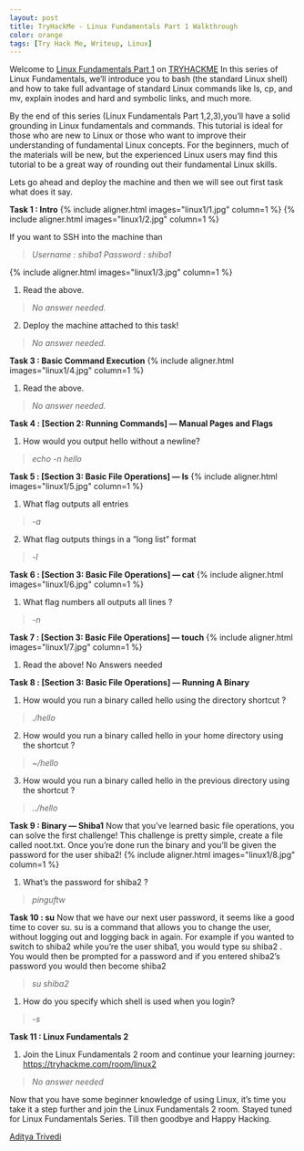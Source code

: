 ```yaml
---
layout: post
title: TryHackMe - Linux Fundamentals Part 1 Walkthrough
color: orange
tags: [Try Hack Me, Writeup, Linux]
---
```


Welcome to [Linux Fundamentals Part 1](https://tryhackme.com/room/linux1) on [TRYHACKME](https://tryhackme.com/room/linux1)
In this series of Linux Fundamentals, we’ll introduce you to bash (the standard Linux shell) and how to take full advantage of standard Linux commands like ls, cp, and mv, explain inodes and hard and symbolic links, and much more.

By the end of this series (Linux Fundamentals Part 1,2,3),you’ll have a solid grounding in Linux fundamentals and commands.
This tutorial is ideal for those who are new to Linux or those who want to improve their understanding of fundamental Linux concepts. For the beginners, much of the materials will be new, but the experienced Linux users may find this tutorial to be a great way of rounding out their fundamental Linux skills.

Lets go ahead and deploy the machine and then we will see out first task what does it say.

**Task 1 : Intro**
{% include aligner.html images="linux1/1.jpg" column=1 %}
{% include aligner.html images="linux1/2.jpg" column=1 %}

If you want to SSH into the machine than

> _Username : shiba1 Password : shiba1_

{% include aligner.html images="linux1/3.jpg" column=1 %}

1. Read the above.
> _No answer needed._

2. Deploy the machine attached to this task!
> _No answer needed._

**Task 3 : Basic Command Execution**
{% include aligner.html images="linux1/4.jpg" column=1 %}
1. Read the above.
> _No answer needed._

**Task 4 : [Section 2: Running Commands] — Manual Pages and Flags**
1. How would you output hello without a newline?
> _echo -n hello_

**Task 5 : [Section 3: Basic File Operations] — ls**
{% include aligner.html images="linux1/5.jpg" column=1 %}
1. What flag outputs all entries
> _-a_

2. What flag outputs things in a ”long list” format
> _-l_

**Task 6 : [Section 3: Basic File Operations] — cat**
{% include aligner.html images="linux1/6.jpg" column=1 %}
1. What flag numbers all outputs all lines ?
> _-n_

**Task 7 : [Section 3: Basic File Operations] — touch**
{% include aligner.html images="linux1/7.jpg" column=1 %}
1. Read the above!
No Answers needed

**Task 8 : [Section 3: Basic File Operations] — Running A Binary**
1. How would you run a binary called hello using the directory shortcut ?
> _./hello_

2. How would you run a binary called hello in your home directory using the shortcut ?
> _~/hello_

3. How would you run a binary called hello in the previous directory using the shortcut ?
> _../hello_

**Task 9 : Binary — Shiba1**
Now that you’ve learned basic file operations, you can solve the first challenge! This challenge is pretty simple, create a file called noot.txt.
Once you’re done run the binary and you’ll be given the password for the user shiba2!
{% include aligner.html images="linux1/8.jpg" column=1 %}
1. What’s the password for shiba2 ?
> _pinguftw_

**Task 10 : su**
Now that we have our next user password, it seems like a good time to cover su. su is a command that allows you to change the user, without logging out and logging back in again. For example if you wanted to switch to shiba2 while you’re the user shiba1, you would type su shiba2 . You would then be prompted for a password and if you entered shiba2’s password you would then become shiba2
> _su shiba2_

1. How do you specify which shell is used when you login?
> _-s_

**Task 11 : Linux Fundamentals 2**
1. Join the Linux Fundamentals 2 room and continue your learning journey: https://tryhackme.com/room/linux2
> _No answer needed_

Now that you have some beginner knowledge of using Linux, it’s time you take it a step further and join the Linux Fundamentals 2 room. Stayed tuned for Linux Fundamentals Series. Till then goodbye and Happy Hacking.

[Aditya Trivedi](https://www.linkedin.com/in/aditya-trivedi-2021)
